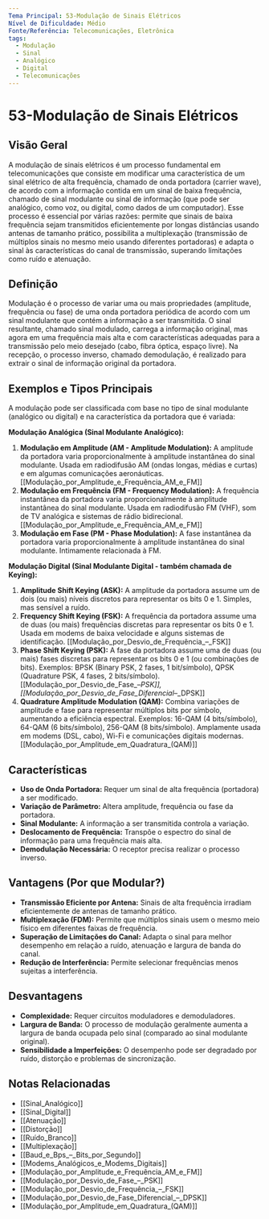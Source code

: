 ```yaml
---
Tema Principal: 53-Modulação de Sinais Elétricos
Nível de Dificuldade: Médio
Fonte/Referência: Telecomunicações, Eletrônica
tags:
  - Modulação
  - Sinal
  - Analógico
  - Digital
  - Telecomunicações
---
```


# 53-Modulação de Sinais Elétricos

## Visão Geral

A modulação de sinais elétricos é um processo fundamental em telecomunicações que consiste em modificar uma característica de um sinal elétrico de alta frequência, chamado de onda portadora (carrier wave), de acordo com a informação contida em um sinal de baixa frequência, chamado de sinal modulante ou sinal de informação (que pode ser analógico, como voz, ou digital, como dados de um computador). Esse processo é essencial por várias razões: permite que sinais de baixa frequência sejam transmitidos eficientemente por longas distâncias usando antenas de tamanho prático, possibilita a multiplexação (transmissão de múltiplos sinais no mesmo meio usando diferentes portadoras) e adapta o sinal às características do canal de transmissão, superando limitações como ruído e atenuação.

## Definição

Modulação é o processo de variar uma ou mais propriedades (amplitude, frequência ou fase) de uma onda portadora periódica de acordo com um sinal modulante que contém a informação a ser transmitida. O sinal resultante, chamado sinal modulado, carrega a informação original, mas agora em uma frequência mais alta e com características adequadas para a transmissão pelo meio desejado (cabo, fibra óptica, espaço livre). Na recepção, o processo inverso, chamado demodulação, é realizado para extrair o sinal de informação original da portadora.

## Exemplos e Tipos Principais

A modulação pode ser classificada com base no tipo de sinal modulante (analógico ou digital) e na característica da portadora que é variada:

**Modulação Analógica (Sinal Modulante Analógico):**
1.  **Modulação em Amplitude (AM - Amplitude Modulation):** A amplitude da portadora varia proporcionalmente à amplitude instantânea do sinal modulante. Usada em radiodifusão AM (ondas longas, médias e curtas) e em algumas comunicações aeronáuticas. [[Modulação_por_Amplitude_e_Frequência_AM_e_FM]]
2.  **Modulação em Frequência (FM - Frequency Modulation):** A frequência instantânea da portadora varia proporcionalmente à amplitude instantânea do sinal modulante. Usada em radiodifusão FM (VHF), som de TV analógica e sistemas de rádio bidirecional. [[Modulação_por_Amplitude_e_Frequência_AM_e_FM]]
3.  **Modulação em Fase (PM - Phase Modulation):** A fase instantânea da portadora varia proporcionalmente à amplitude instantânea do sinal modulante. Intimamente relacionada à FM.

**Modulação Digital (Sinal Modulante Digital - também chamada de Keying):**
1.  **Amplitude Shift Keying (ASK):** A amplitude da portadora assume um de dois (ou mais) níveis discretos para representar os bits 0 e 1. Simples, mas sensível a ruído.
2.  **Frequency Shift Keying (FSK):** A frequência da portadora assume uma de duas (ou mais) frequências discretas para representar os bits 0 e 1. Usada em modems de baixa velocidade e alguns sistemas de identificação. [[Modulação_por_Desvio_de_Frequência_–_FSK]]
3.  **Phase Shift Keying (PSK):** A fase da portadora assume uma de duas (ou mais) fases discretas para representar os bits 0 e 1 (ou combinações de bits). Exemplos: BPSK (Binary PSK, 2 fases, 1 bit/símbolo), QPSK (Quadrature PSK, 4 fases, 2 bits/símbolo). [[Modulação_por_Desvio_de_Fase_–_PSK]], [[Modulação_por_Desvio_de_Fase_Diferencial_–_DPSK]]
4.  **Quadrature Amplitude Modulation (QAM):** Combina variações de amplitude e fase para representar múltiplos bits por símbolo, aumentando a eficiência espectral. Exemplos: 16-QAM (4 bits/símbolo), 64-QAM (6 bits/símbolo), 256-QAM (8 bits/símbolo). Amplamente usada em modems (DSL, cabo), Wi-Fi e comunicações digitais modernas. [[Modulação_por_Amplitude_em_Quadratura_(QAM)]]

## Características

*   **Uso de Onda Portadora:** Requer um sinal de alta frequência (portadora) a ser modificado.
*   **Variação de Parâmetro:** Altera amplitude, frequência ou fase da portadora.
*   **Sinal Modulante:** A informação a ser transmitida controla a variação.
*   **Deslocamento de Frequência:** Transpõe o espectro do sinal de informação para uma frequência mais alta.
*   **Demodulação Necessária:** O receptor precisa realizar o processo inverso.

## Vantagens (Por que Modular?)

*   **Transmissão Eficiente por Antena:** Sinais de alta frequência irradiam eficientemente de antenas de tamanho prático.
*   **Multiplexação (FDM):** Permite que múltiplos sinais usem o mesmo meio físico em diferentes faixas de frequência.
*   **Superação de Limitações do Canal:** Adapta o sinal para melhor desempenho em relação a ruído, atenuação e largura de banda do canal.
*   **Redução de Interferência:** Permite selecionar frequências menos sujeitas a interferência.

## Desvantagens

*   **Complexidade:** Requer circuitos moduladores e demoduladores.
*   **Largura de Banda:** O processo de modulação geralmente aumenta a largura de banda ocupada pelo sinal (comparado ao sinal modulante original).
*   **Sensibilidade a Imperfeições:** O desempenho pode ser degradado por ruído, distorção e problemas de sincronização.

## Notas Relacionadas

*   [[Sinal_Analógico]]
*   [[Sinal_Digital]]
*   [[Atenuação]]
*   [[Distorção]]
*   [[Ruído_Branco]]
*   [[Multiplexação]]
*   [[Baud_e_Bps_–_Bits_por_Segundo]]
*   [[Modems_Analógicos_e_Modems_Digitais]]
*   [[Modulação_por_Amplitude_e_Frequência_AM_e_FM]]
*   [[Modulação_por_Desvio_de_Fase_–_PSK]]
*   [[Modulação_por_Desvio_de_Frequência_–_FSK]]
*   [[Modulação_por_Desvio_de_Fase_Diferencial_–_DPSK]]
*   [[Modulação_por_Amplitude_em_Quadratura_(QAM)]]

